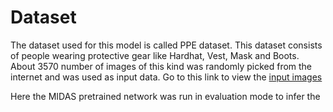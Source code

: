 # Dataset

The dataset used for this model is called PPE dataset. This dataset consists of people wearing protective gear like Hardhat, Vest, Mask and Boots. About 3570 number of images of this kind was randomly picked from the internet and was used as input data. Go to this link to view the [input images](https://drive.google.com/drive/u/0/folders/1xHoBRhp8m7fgsb45fcdaMeNRHVWU2Pjg)

Here the MIDAS pretrained network was run in evaluation mode to infer the 
